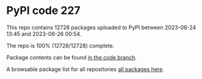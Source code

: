 # PyPI code 227

This repo contains 12728 packages uploaded to PyPI between 
2023-08-24 13:45 and 2023-08-26 00:54.

The repo is 100% (12728/12728) complete.

Package contents can be found [in the code branch](https://github.com/pypi-data/pypi-mirror-227/tree/code/packages).

A browsable package list for all repositories [all packages here](https://pypi-data.github.io/website/repositories/pypi-mirror-227).


